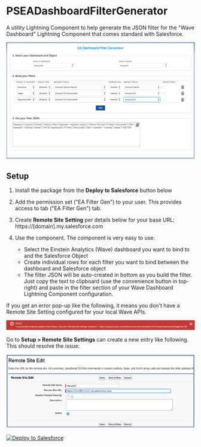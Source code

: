 # PSEADashboardFilterGenerator
A utility Lightning Component to help generate the JSON filter for the "Wave Dashboard" Lightning Component that comes standard with Salesforce.

![alt text](https://github.com/thedges/PSEADashboardFilterGenerator/blob/master/PSEADashboardFilterGenerator.png "Sample Image")

## Setup
  1. Install the package from the <b>Deploy to Salesforce</b> button below
  2. Add the permission set ("EA Filter Gen") to your user. This provides access to tab ("EA Filter Gen") tab.
  3. Create <b>Remote Site Setting</b> per details below for your base URL: https://[domain].my.salesforce.com
  4. Use the component. The component is very easy to use:

     * Select the Einstein Analytics (Wave) dashboard you want to bind to and the Salesforce Object
     * Create individual rows for each filter you want to bind between the dashboard and Salesforce object
     * The filter JSON will be auto-created in bottom as you build the filter. Just copy the text to clipboard (use the convenience button in top-right) and paste in the filter section of your Wave Dashboard Lightning Component configuration.

If you get an error pop-up like the following, it means you don't have a Remote Site Setting configured for your local Wave APIs.

![alt text](https://github.com/thedges/PSEADashboardFilterGenerator/blob/master/unauthorized-endpoint.png "Sample Image")

Go to <b>Setup > Remote Site Settings</b> can create a new entry like following. This should resolve the issue:

![alt text](https://github.com/thedges/PSEADashboardFilterGenerator/blob/master/remote-site.png "Sample Image")

<a href="https://githubsfdeploy.herokuapp.com">
  <img alt="Deploy to Salesforce"
       src="https://raw.githubusercontent.com/afawcett/githubsfdeploy/master/deploy.png">
</a>
